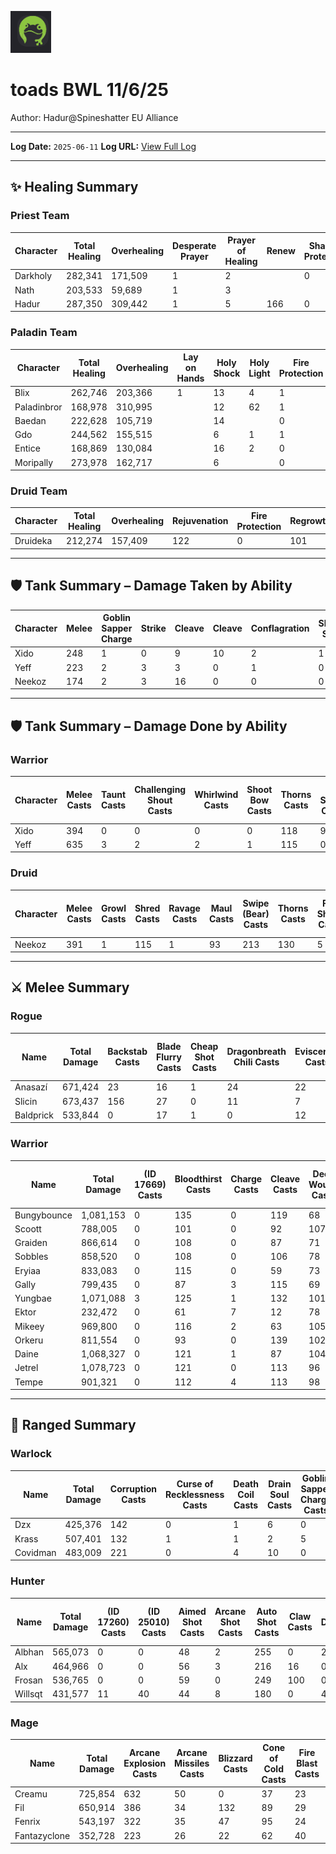 
![Logo](logo.png)

# toads BWL 11/6/25

Author: Hadur@Spineshatter EU Alliance

---

**Log Date:** `2025-06-11`
**Log URL:** [View Full Log](https://www.warcraftlogs.com/reports/phQnKMC7t126qz8A)

---

## ✨ Healing Summary

### Priest Team

| Character | Total Healing | Overhealing | Desperate Prayer |Prayer of Healing |Renew |Shadow Protection |(ID 10929) |Heal |Flash Heal |Power Word: Shield |Holy Nova |Lesser Heal |Abolish Disease |Dispel Magic |Fear Ward |Mana Pots | Dark Runes |
|-----------|----------------|--------------|-------------|-------------|-------------|-------------|-------------|-------------|-------------|-------------|-------------|-------------|-------------|-------------|-----------|-----------|------------|
| Darkholy | 282,341 | 171,509 | 1 |2 | |0 | |1 |266 |34 |15 | |4 | |5 |2 | 2|
| Nath | 203,533 | 59,689 | 1 |3 | | |0 | |140 |16 |17 | |1 |1 |6 |6 | 4|
| Hadur | 287,350 | 309,442 | 1 |5 |166 |0 | |15 |156 |4 |9 |1 |8 |5 |8 |3 | 1|

### Paladin Team

| Character | Total Healing | Overhealing | Lay on Hands |Holy Shock |Holy Light |Fire Protection |Shadow Protection |Flash of Light |Cleanse |Mana Pots | Dark Runes |
|-----------|----------------|--------------|-------------|-------------|-------------|-------------|-------------|-------------|-------------|-----------|------------|
| Blix | 262,746 | 203,366 | 1 |13 |4 |1 |0 |373 | |2 | 1|
| Paladinbror | 168,978 | 310,995 |  |12 |62 |1 | |282 | |3 | 0|
| Baedan | 222,628 | 105,719 |  |14 | |0 | |241 |17 |1 | 0|
| Gdo | 244,562 | 155,515 |  |6 |1 |1 |0 |372 |38 |2 | 1|
| Entice | 168,869 | 130,084 |  |16 |2 |0 |0 |324 |19 |1 | 0|
| Moripally | 273,978 | 162,717 |  |6 | |0 |1 |434 |5 |3 | 0|

### Druid Team

| Character | Total Healing | Overhealing | Rejuvenation |Fire Protection |Regrowth |Healing Touch |Remove Curse |Mana Pots | Dark Runes |
|-----------|----------------|--------------|-------------|-------------|-------------|-------------|-------------|-----------|------------|
| Druideka | 212,274 | 157,409 | 122 |0 |101 |25 |1 |4 | 0|


---

## 🛡️ Tank Summary – Damage Taken by Ability

| Character | Melee | Goblin Sapper Charge | Strike | Cleave | Cleave | Conflagration | Shadow Shock | Knock Away | Rain of Fire | Fireblast | Shadow Bolt | Arcane Missiles | Flamestrike | Brood Power Red | Brood Power Blue | Brood Power Bronze | Brood Power Black | Bomb | Bottle of Poison | Flame Shock | Fireball Volley | Flame Buffet | Aura of Flames | Growing Flames | Shadow Flame | Brood Power Black | (ID 22642) | Bellowing Roar | Shadow Flame | Conflagration | Brood Affliction: Red | Brood Affliction Green | Frost Burn | (ID 23309) | Blast Wave | Wing Buffet | Flame Buffet | Flame Breath | Fire Nova | War Stomp | Mortal Strike |
|-----------|-------------|-------------|-------------|-------------|-------------|-------------|-------------|-------------|-------------|-------------|-------------|-------------|-------------|-------------|-------------|-------------|-------------|-------------|-------------|-------------|-------------|-------------|-------------|-------------|-------------|-------------|-------------|-------------|-------------|-------------|-------------|-------------|-------------|-------------|-------------|-------------|-------------|-------------|-------------|-------------|-------------|
| Xido | 248 | 1 | 0 | 9 | 10 | 2 | 1 | 12 | 0 | 8 | 0 | 16 | 30 | 0 | 0 | 1 | 18 | 0 | 0 | 1 | 10 | 19 | 45 | 4 | 0 | 1 | 0 | 1 | 1 | 1 | 1 | 1 | 8 | 7 | 5 | 0 |
| Yeff | 223 | 2 | 3 | 3 | 0 | 1 | 0 | 4 | 2 | 16 | 0 | 17 | 0 | 2 | 20 | 2 | 12 | 9 | 5 | 1 | 13 | 12 | 42 | 3 | 2 | 0 | 0 | 0 | 0 | 0 | 1 | 1 | 0 | 7 | 8 | 2 |
| Neekoz | 174 | 2 | 3 | 16 | 0 | 0 | 0 | 8 | 7 | 0 | 2 | 3 | 0 | 0 | 21 | 4 | 0 | 0 | 1 | 1 | 9 | 7 | 46 | 4 | 0 | 0 | 1 | 0 | 0 | 0 | 1 | 1 | 0 | 7 | 6 | 0 |

---

## 🛡️ Tank Summary – Damage Done by Ability

### Warrior

| Character | Melee Casts |Taunt Casts |Challenging Shout Casts |Whirlwind Casts |Shoot Bow Casts |Thorns Casts |Fire Shield Casts |Gift of Arthras Casts |Demoralising Shout Casts |Heroic Strike Casts |Revenge Casts |Goblin Sapper Charge Casts |Cleave Casts |Dragonbreath Chili Casts |Lightning Bolt Casts |(ID 19769) Casts |Mocking Blow Casts |Execute Casts |Dense Dynamite Casts |Bloodthirst Casts |Sunder Armor Casts |
|-----------|-------------|-------------|-------------|-------------|-------------|-------------|-------------|-------------|-------------|-------------|-------------|-------------|-------------|-------------|-------------|-------------|-------------|-------------|-------------|-------------|-------------|
| Xido | 394 |0 |0 |0 |0 |118 |97 |0 |0 |314 |23 |1 |0 |25 |0 |32 |1 |0 |0 |74 |16 |
| Yeff | 635 |3 |2 |2 |1 |115 |0 |1 |2 |236 |14 |5 |37 |0 |3 |49 |1 |2 |5 |112 |6 |
### Druid

| Character | Melee Casts |Growl Casts |Shred Casts |Ravage Casts |Maul Casts |Swipe (Bear) Casts |Thorns Casts |Fire Shield Casts |Goblin Sapper Charge Casts |Faerie Fire (Feral) Casts |Feral Charge Casts |Ferocious Bite Casts |
|-----------|-------------|-------------|-------------|-------------|-------------|-------------|-------------|-------------|-------------|-------------|-------------|-------------|
| Neekoz | 391 |1 |115 |1 |93 |213 |130 |5 |1 |7 |10 |19 |

---

## ⚔️ Melee Summary

### Rogue

| Name | Total Damage | Backstab Casts |Blade Flurry Casts |Cheap Shot Casts |Dragonbreath Chili Casts |Eviscerate Casts |Firebolt Casts |Goblin Sapper Charge Casts |Gouge Casts |Hemorrhage Casts |Instant Poison VI Casts |Iron Grenade Casts |Kick Casts |Kidney Shot Casts |Melee Casts |Shoot Bow Casts |Sinister Strike Casts |Thorium Grenade Casts |
|------|---------------|-------------|-------------|-------------|-------------|-------------|-------------|-------------|-------------|-------------|-------------|-------------|-------------|-------------|-------------|-------------|-------------|-------------|
| Anasazí | 671,424 | 23 |16 |1 |24 |22 |0 |23 |0 |0 |187 |0 |2 |0 |744 |0 |196 |24 |
| Slicin | 673,437 | 156 |27 |0 |11 |7 |49 |0 |0 |0 |197 |0 |5 |1 |1011 |2 |55 |54 |
| Baldprick | 533,844 | 0 |17 |1 |0 |12 |0 |21 |1 |3 |141 |35 |3 |0 |617 |0 |276 |0 |
### Warrior

| Name | Total Damage | (ID 17669) Casts |Bloodthirst Casts |Charge Casts |Cleave Casts |Deep Wound Casts |Demoralising Shout Casts |Dense Dynamite Casts |Dragonbreath Chili Casts |Execute Casts |Fire Shield Casts |Goblin Mortar Casts |Goblin Sapper Charge Casts |Hamstring Casts |Heroic Strike Casts |Intercept Casts |Iron Grenade Casts |Lightning Bolt Casts |Melee Casts |Mocking Blow Casts |Overpower Casts |Pummel Casts |Rend Casts |Revenge Casts |Shoot Crossbow Casts |Stratholme Holy Water Casts |Sunder Armor Casts |Taunt Casts |Thorium Grenade Casts |Thorns Casts |Whirlwind Casts |
|------|---------------|-------------|-------------|-------------|-------------|-------------|-------------|-------------|-------------|-------------|-------------|-------------|-------------|-------------|-------------|-------------|-------------|-------------|-------------|-------------|-------------|-------------|-------------|-------------|-------------|-------------|-------------|-------------|-------------|-------------|-------------|
| Bungybounce | 1,081,153 | 0 |135 |0 |119 |68 |0 |28 |0 |55 |0 |0 |9 |0 |138 |9 |37 |0 |699 |0 |0 |0 |0 |0 |0 |0 |3 |0 |0 |16 |140 |
| Scoott | 788,005 | 0 |101 |0 |92 |107 |0 |0 |0 |36 |0 |0 |26 |0 |116 |13 |0 |1 |655 |0 |0 |3 |0 |0 |0 |0 |4 |0 |38 |13 |118 |
| Graiden | 866,614 | 0 |108 |0 |87 |71 |0 |2 |0 |36 |0 |0 |7 |0 |131 |9 |0 |0 |593 |0 |0 |0 |0 |0 |0 |0 |8 |0 |29 |12 |118 |
| Sobbles | 858,520 | 0 |108 |0 |106 |78 |0 |0 |0 |39 |0 |0 |0 |0 |123 |19 |0 |0 |629 |0 |0 |0 |0 |0 |0 |0 |3 |0 |35 |12 |122 |
| Eryiaa | 833,083 | 0 |115 |0 |59 |73 |0 |0 |34 |45 |16 |1 |11 |11 |131 |10 |0 |0 |598 |0 |0 |2 |0 |0 |0 |0 |0 |0 |36 |14 |117 |
| Gally | 799,435 | 0 |87 |3 |115 |69 |0 |0 |33 |40 |23 |0 |7 |0 |97 |16 |0 |0 |529 |0 |0 |0 |0 |0 |0 |0 |2 |0 |25 |8 |129 |
| Yungbae | 1,071,088 | 3 |125 |1 |132 |101 |0 |0 |53 |66 |0 |0 |11 |0 |119 |16 |0 |0 |751 |0 |0 |0 |0 |0 |0 |0 |1 |0 |46 |22 |127 |
| Ektor | 232,472 | 0 |61 |7 |12 |78 |0 |0 |0 |33 |0 |0 |0 |2 |19 |12 |0 |0 |549 |0 |0 |1 |3 |0 |0 |17 |0 |0 |0 |0 |97 |
| Mikeey | 969,800 | 0 |116 |2 |63 |105 |0 |0 |0 |59 |26 |0 |26 |0 |101 |10 |0 |0 |688 |1 |3 |2 |0 |0 |0 |0 |3 |0 |43 |12 |118 |
| Orkeru | 811,554 | 0 |93 |0 |139 |102 |0 |0 |0 |25 |0 |0 |26 |0 |132 |5 |0 |0 |481 |0 |0 |0 |0 |0 |0 |0 |4 |0 |33 |6 |110 |
| Daine | 1,068,327 | 0 |121 |1 |87 |104 |0 |20 |14 |52 |56 |0 |6 |4 |147 |11 |0 |0 |688 |0 |0 |1 |4 |0 |0 |0 |3 |0 |29 |16 |136 |
| Jetrel | 1,078,723 | 0 |121 |0 |113 |96 |0 |59 |29 |61 |85 |0 |7 |0 |169 |8 |0 |0 |680 |0 |0 |5 |3 |0 |1 |0 |1 |0 |0 |22 |134 |
| Tempe | 901,321 | 0 |112 |4 |113 |98 |1 |0 |0 |75 |0 |0 |0 |0 |125 |7 |0 |0 |637 |0 |0 |1 |0 |2 |0 |0 |2 |1 |0 |42 |124 |
---

## 🌹 Ranged Summary

### Warlock

| Name | Total Damage | Corruption Casts |Curse of Recklessness Casts |Death Coil Casts |Drain Soul Casts |Goblin Sapper Charge Casts |Hellfire Casts |Immolate Casts |Melee Casts |Rain of Fire Casts |Searing Pain Casts |Shadow Bolt Casts |Shadow Vulnerability Casts |Shadowburn Casts |Shoot Casts |Thorium Grenade Casts |
|------|---------------|-------------|-------------|-------------|-------------|-------------|-------------|-------------|-------------|-------------|-------------|-------------|-------------|-------------|-------------|-------------|
| Dzx | 425,376 | 142 |0 |1 |6 |0 |76 |15 |0 |0 |0 |102 |2 |13 |19 |0 |
| Krass | 507,401 | 132 |1 |1 |2 |5 |197 |23 |0 |55 |36 |118 |3 |13 |0 |36 |
| Covidman | 483,009 | 221 |0 |4 |10 |0 |108 |36 |3 |132 |10 |123 |1 |19 |0 |0 |
### Hunter

| Name | Total Damage | (ID 17260) Casts |(ID 25010) Casts |Aimed Shot Casts |Arcane Shot Casts |Auto Shot Casts |Claw Casts |Dense Dynamite Casts |Explosive Trap Casts |Goblin Sapper Charge Casts |Iron Grenade Casts |Melee Casts |Mongoose Bite Casts |Multi Shot Casts |Raptor Strike Casts |Scatter Shot Casts |Screech Casts |Serpent Sting Casts |Volley Casts |Wing Clip Casts |
|------|---------------|-------------|-------------|-------------|-------------|-------------|-------------|-------------|-------------|-------------|-------------|-------------|-------------|-------------|-------------|-------------|-------------|-------------|-------------|-------------|
| Albhan | 565,073 | 0 |0 |48 |2 |255 |0 |27 |0 |14 |0 |135 |1 |132 |16 |3 |97 |136 |0 |2 |
| Alx | 464,966 | 0 |0 |56 |3 |216 |16 |0 |0 |3 |0 |32 |1 |101 |9 |0 |0 |78 |0 |0 |
| Frosan | 536,765 | 0 |0 |59 |0 |249 |100 |0 |0 |0 |2 |282 |1 |112 |15 |1 |0 |57 |0 |1 |
| Willsqt | 431,577 | 11 |40 |44 |8 |180 |0 |48 |80 |4 |0 |70 |0 |117 |5 |0 |0 |131 |57 |0 |
### Mage

| Name | Total Damage | Arcane Explosion Casts |Arcane Missiles Casts |Blizzard Casts |Cone of Cold Casts |Fire Blast Casts |Fireball Casts |Flamestrike Casts |Frostbolt Casts |Goblin Sapper Charge Casts |Melee Casts |Scorch Casts |Shoot Casts |Thorium Grenade Casts |
|------|---------------|-------------|-------------|-------------|-------------|-------------|-------------|-------------|-------------|-------------|-------------|-------------|-------------|-------------|
| Creamu | 725,854 | 632 |50 |0 |37 |23 |8 |184 |169 |5 |0 |13 |0 |24 |
| Fil | 650,914 | 386 |34 |132 |89 |29 |0 |115 |192 |36 |0 |7 |0 |22 |
| Fenrix | 543,197 | 322 |35 |47 |95 |24 |0 |140 |102 |0 |1 |10 |47 |0 |
| Fantazyclone | 352,728 | 223 |26 |22 |62 |40 |0 |146 |109 |0 |0 |13 |3 |0 |
